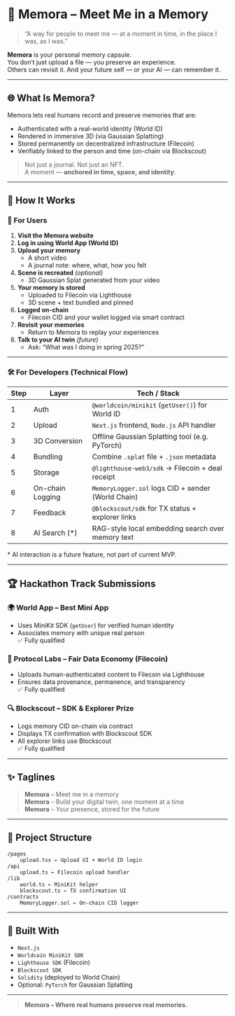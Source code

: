 # 🧠 Memora – Meet Me in a Memory

> “A way for people to meet me — at a moment in time, in the place I was, as I was.”

**Memora** is your personal memory capsule.  
You don’t just upload a file — you preserve an experience.  
Others can revisit it. And your future self — or your AI — can remember it.

---

## 🌐 What Is Memora?

Memora lets real humans record and preserve memories that are:

- Authenticated with a real-world identity (World ID)  
- Rendered in immersive 3D (via Gaussian Splatting)  
- Stored permanently on decentralized infrastructure (Filecoin)  
- Verifiably linked to the person and time (on-chain via Blockscout)

> Not just a journal. Not just an NFT.  
> A moment — **anchored in time, space, and identity**.

---

## 🧭 How It Works

### 👤 For Users

1. **Visit the Memora website**  
2. **Log in using World App (World ID)**  
3. **Upload your memory**  
   - A short video  
   - A journal note: where, what, how you felt  
4. **Scene is recreated** *(optional)*  
   - 3D Gaussian Splat generated from your video  
5. **Your memory is stored**  
   - Uploaded to Filecoin via Lighthouse  
   - 3D scene + text bundled and pinned  
6. **Logged on-chain**  
   - Filecoin CID and your wallet logged via smart contract  
7. **Revisit your memories**  
   - Return to Memora to replay your experiences  
8. **Talk to your AI twin** *(future)*  
   - Ask: “What was I doing in spring 2025?”

---

### 🛠 For Developers (Technical Flow)

| Step | Layer             | Tech / Stack                                        |
|------|-------------------|------------------------------------------------------|
| 1    | Auth              | `@worldcoin/minikit` (`getUser()`) for World ID     |
| 2    | Upload            | `Next.js` frontend, `Node.js` API handler           |
| 3    | 3D Conversion     | Offline Gaussian Splatting tool (e.g. PyTorch)      |
| 4    | Bundling          | Combine `.splat` file + `.json` metadata            |
| 5    | Storage           | `@lighthouse-web3/sdk` → Filecoin + deal receipt    |
| 6    | On-chain Logging  | `MemoryLogger.sol` logs CID + sender (World Chain)  |
| 7    | Feedback          | `@blockscout/sdk` for TX status + explorer links    |
| 8    | AI Search (*)     | RAG-style local embedding search over memory text   |

\* AI interaction is a future feature, not part of current MVP.

---

## 🏆 Hackathon Track Submissions

### 🌍 World App – **Best Mini App**

- Uses MiniKit SDK (`getUser`) for verified human identity  
- Associates memory with unique real person  
✅ Fully qualified

### 📁 Protocol Labs – **Fair Data Economy (Filecoin)**

- Uploads human-authenticated content to Filecoin via Lighthouse  
- Ensures data provenance, permanence, and transparency  
✅ Fully qualified

### 🔍 Blockscout – **SDK & Explorer Prize**

- Logs memory CID on-chain via contract  
- Displays TX confirmation with Blockscout SDK  
- All explorer links use Blockscout  
✅ Fully qualified

---

## ✨ Taglines

> **Memora** – Meet me in a memory  
> **Memora** – Build your digital twin, one moment at a time  
> **Memora** – Your presence, stored for the future

---

## 📂 Project Structure

```
/pages
    upload.tsx ← Upload UI + World ID login
/api
    upload.ts ← Filecoin upload handler
/lib
    world.ts ← MiniKit helper
    blockscout.ts ← TX confirmation UI
/contracts
    MemoryLogger.sol ← On-chain CID logger
```


---

## 🧪 Built With

- `Next.js`  
- `Worldcoin MiniKit SDK`  
- `Lighthouse SDK` (Filecoin)  
- `Blockscout SDK`  
- `Solidity` (deployed to World Chain)  
- Optional: `PyTorch` for Gaussian Splatting

---


> **Memora – Where real humans preserve real memories.**